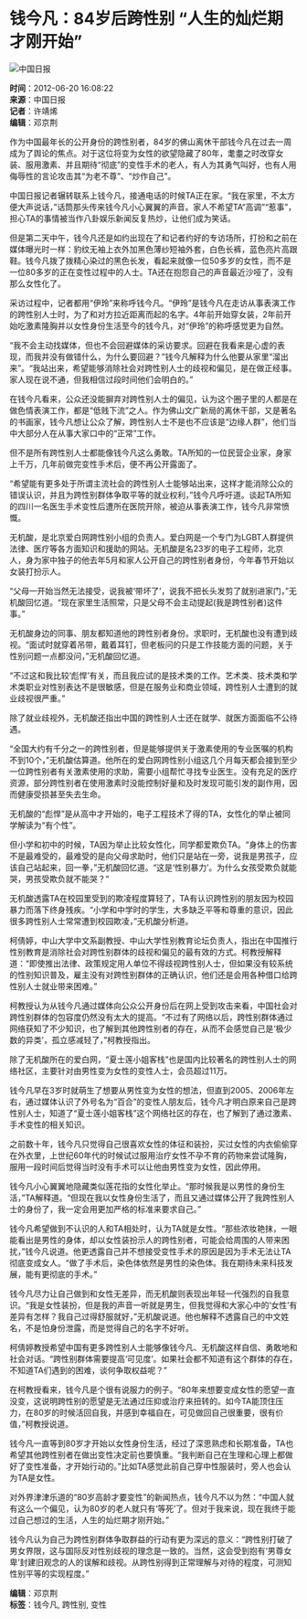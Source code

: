 # 钱今凡：84岁后跨性别 “人生的灿烂期才刚开始”

![中国日报](../../../../image_c/2011zwgj/icon001.jpg)

**时间**：2012-06-20 16:08:22  
**来源**：中国日报  
**记者**：许靖烯  
**编辑**：邓京荆  

作为中国最年长的公开身份的跨性别者，84岁的佛山离休干部钱今凡在过去一周成为了舆论的焦点。对于这位将变为女性的欲望隐藏了80年，耄耋之时改穿女装、服用激素、并且期待“彻底”的变性手术的老人，有人为其勇气叫好，也有人用侮辱性的言论攻击其“为老不尊”、“炒作自己”。

中国日报记者辗转联系上钱今凡，接通电话的时候TA正在家。“我在家里，不太方便大声说话，”话筒那头传来钱今凡小心翼翼的声音。家人不希望TA“高调”“惹事”，担心TA的事情被当作八卦娱乐新闻反复热炒，让他们成为笑话。

但是第二天中午，钱今凡还是如约出现在了和记者约好的专访场所，打扮和之前在媒体曝光时一样：豹纹无袖上衣外加黑色薄纱短袖外套，白色长裤，蓝色亮片高跟鞋。钱今凡拨了拨精心染过的黑色长发，看起来就像一位50多岁的女性，而不是一位80多岁的正在变性过程中的人士。TA还在抱怨自己的声音最近沙哑了，没有那么女性化了。

采访过程中，记者都用“伊玲”来称呼钱今凡。“伊玲”是钱今凡在走访从事表演工作的跨性别人士时，为了和对方拉近距离而起的名字。4年前开始穿女装，2年前开始吃激素隆胸并以女性身份生活至今的钱今凡，对“伊玲”的称呼感觉更为自然。

“我不会主动找媒体，但也不会回避媒体的采访要求。回避在我看来是心虚的表现，而我并没有做错什么，为什么要回避？”钱今凡解释为什么他要从家里“溜出来”。“我站出来，希望能够消除社会对跨性别人士的歧视和偏见，是在做正经事。家人现在说不通，但我相信过段时间他们会明白的。”

在钱今凡看来，公众还没能摒弃对跨性别人士的偏见，认为这个圈子里的人都是在做色情表演工作，都是“低贱下流”之人。作为佛山文广新局的离休干部，又是著名的书画家，钱今凡想让公众了解，跨性别人士不是也不应该是“边缘人群”，他们当中大部分人在从事大家口中的“正常”工作。

但不是所有跨性别人士都能像钱今凡这么勇敢。TA所知的一位民营企业家，身家上千万，几年前做完变性手术后，便不再公开露面了。

“希望能有更多处于所谓主流社会的跨性别人士能够站出来，这样才能消除公众的错误认识，并且为跨性别群体争取平等的就业权利，”钱今凡呼吁道。谈起TA所知的四川一名医生手术变性后遭所在医院开除，被迫从事表演工作，钱今凡非常愤慨。

无机酸，是北京爱白网跨性别小组的负责人。爱白网是一个专门为LGBT人群提供法律、医疗等各方面知识和援助的网站。无机酸是名23岁的电子工程师，北京人，身为家中独子的他去年5月和家人公开自己的跨性别者身份，今年春节开始以女装打扮示人。

“父母一开始当然无法接受，说我被‘带坏了’，说我不把长头发剪了就别进家门，”无机酸回忆道。“现在家里生活照常，只是父母不会主动提起(我是跨性别者)这件事。”

无机酸身边的同事、朋友都知道他的跨性别者身份。求职时，无机酸也没有遭到歧视。“面试时就穿着吊带，戴着耳钉，但老板问的只是工作技能方面的问题，关于性别问题一点都没问，”无机酸回忆道。

“不过这和我比较‘彪悍’有关，而且我应试的是技术类的工作。艺术类、技术类和学术类职业对性别表达不是很敏感，但是在服务业和商业领域，跨性别人士遭到的就业歧视很严重。”

除了就业歧视外，无机酸还指出中国的跨性别人士还在就学、就医方面面临不公待遇。

“全国大约有千分之一的跨性别者，但是能够提供关于激素使用的专业医嘱的机构不到10个，”无机酸估算道。他所在的爱白网跨性别小组这几个月每天都会接到至少一位跨性别者有关激素使用的求助，需要小组帮忙寻找专业医生。没有充足的医疗资源，部分跨性别者在使用激素时没能控制好量和及时发现可能引发的副作用，因而健康受损甚至失去生命。

无机酸的“彪悍”是从高中才开始的，电子工程技术了得的TA，女性化的举止被同学解读为“有个性”。

但小学和初中的时候，TA因为举止比较女性化，同学都爱欺负TA。“身体上的伤害不是最难受的，最难受的是向父母求助时，他们只是站在一旁，说我是男孩子，应该自己站起来，回一拳，”无机酸回忆道。“这是‘性别暴力’。为什么女孩受欺负就能哭，男孩受欺负就不能哭？”

无机酸透露TA在校园里受到的欺凌程度算轻了，TA有认识跨性别的朋友因为校园暴力而落下终身残疾。“小学和中学时的学生，大多缺乏平等和尊重的意识，因此很多跨性别人士常常遭到校园欺凌，”无机酸分析道。

柯倩婷，中山大学中文系副教授、中山大学性别教育论坛负责人，指出在中国推行性别教育是消除社会对跨性别群体的歧视和偏见的最有效的方式。柯教授解释道：“即使推出法律、政策规定用人单位不得歧视跨性别人士，但如果没有较系统的性别知识普及，雇主没有对跨性别群体的正确认识，他们还是会用各种借口给跨性别人士就业带来困难。”

柯教授认为从钱今凡通过媒体向公众公开身份后在网上受到攻击来看，中国社会对跨性别群体的包容度仍然没有太大的提高。“不过有了网络以后，跨性别群体通过网络获知了不少知识，也了解到其他跨性别者的存在，从而不会感觉自己是‘极少数的异类’，孤立感减轻了，”柯教授指出。

除了无机酸所在的爱白网，“夏士莲小姐客栈”也是国内比较著名的跨性别人士的网络社区，主要针对由男性变为女性的变性人士，会员超过11万。

钱今凡早在3岁时就萌生了想要从男性变为女性的想法，但直到2005、2006年左右，通过媒体认识了外号名为“百合”的变性人朋友后，钱今凡才明白原来自己是跨性别人士，知道了“夏士莲小姐客栈”这个网络社区的存在，也了解到了通过激素、手术变性的相关知识。

之前数十年，钱今凡只觉得自己很喜欢女性的体征和装扮，买过女性的内衣偷偷穿在外衣里，上世纪60年代的时候试过服用治疗女性不孕不育的药物来尝试隆胸，服用一段时间后觉得当时没有手术可以让他由男性变为女性，因此停用。

钱今凡小心翼翼地隐藏类似莲花指的女性化举止。“那时候我是以男性的身份生活，”TA解释道。“但现在我以女性身份生活了，而且又通过媒体公开了我跨性别人士的身份了，我一定会用更加严格的标准来要求自己。”

钱今凡希望做到不认识的人和TA相处时，认为TA就是女性。“那些浓妆艳抹，一眼能看出是男性的身体，却以女性装扮示人的跨性别者，可能会给周围的人带来困扰，”钱今凡说道。他更透露自己并不想接受变性手术的原因是因为手术无法让TA彻底变成女人。“做了手术后，染色体依然是男性的染色体。我在期待未来科技发展，能有更彻底的手术。”

钱今凡尽力让自己做到和女性无差异，而无机酸则表现出年轻一代强烈的自我意识。“我是女性装扮，但是我的声音一听就是男生，但我觉得和大家心中的‘女性’有差异有怎样？我自己过得舒服就好，”无机酸说道。他也解释不透露自己的中文姓名，不是怕身份泄露，而是觉得自己的名字不好听。

柯倩婷教授希望中国有更多跨性别人士能够像钱今凡、无机酸这样自信、勇敢地和社会对话。“跨性别群体需要提高‘可见度’。如果社会都不知道有这个群体的存在，不知道TA们遇到的困难，谈何争取权益呢？”

在柯教授看来，钱今凡是个很有说服力的例子。“80年来想要变成女性的愿望一直没变，这说明跨性别的愿望是无法通过压抑或治疗来扭转的。如今TA能顶住压力，在80岁的时候活回自我，并感到幸福自在，可见做回自己很重要，很有价值，”柯教授说道。

钱今凡一直等到80岁才开始以女性身份生活，经过了深思熟虑和长期准备，TA也希望其他跨性别者在做出变性决定前也要慎重。“我判断自己在生理和心理上都做好了变性准备，才开始行动的。”比如TA感觉此前自己穿中性服装时，旁人也会认为TA是女性。

对外界津津乐道的“80岁高龄才要变性”的新闻热点，钱今凡不以为然：“中国人就有这么一个偏见，认为80岁的老人就只有‘等死’了。但对于我来说，现在我终于能过自己想过的生活，人生的灿烂期才刚开始。”

钱今凡认为自己为跨性别群体争取群益的行动有更为深远的意义：“跨性别打破了男女界限，这与国际反对性别歧视的理念是一致的。当然，这会受到抱有‘男尊女卑’封建旧观念的人的误解和歧视。从跨性别得到正常理解与对待的程度，可测知性别平等的实现程度。”

**编辑**：邓京荆  
**标签**：钱今凡, 跨性别, 变性